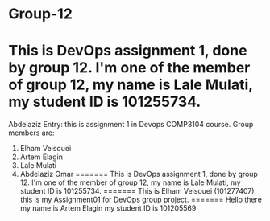 # Group-12
This is DevOps assignment 1, done by group 12. I'm one of the member of group 12, my name is Lale Mulati, my student ID is 101255734.
=======
Abdelaziz Entry: this is assignment 1 in Devops COMP3104 course.
Group members are:
1. Elham Veisouei
2. Artem Elagin
3. Lale Mulati
4. Abdelaziz Omar
=======
This is DevOps assignment 1, done by group 12. I'm one of the member of group 12, my name is Lale Mulati, my student ID is 101255734. 
=======
This is Elham Veisouei (101277407), this is my Assignment01 for DevOps group project.
=======
Hello there 
my name is Artem Elagin 
my student ID is 101205569
